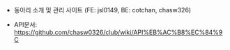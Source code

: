 - 동아리 소개 및 관리 사이트 (FE: jsl0149, BE: cotchan, chasw326)

- API문서: https://github.com/chasw0326/club/wiki/API%EB%AC%B8%EC%84%9C
